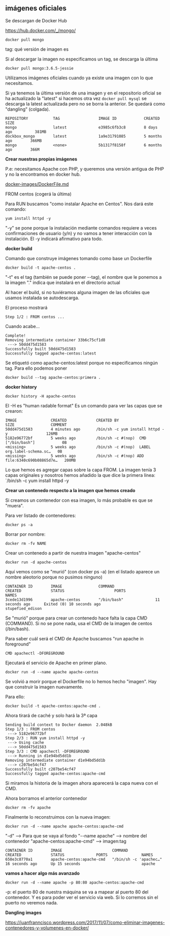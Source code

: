 imágenes oficiales
---------------------
Se descargan de Docker Hub

https://hub.docker.com/_/mongo/


    docker pull mongo

tag: qué versión de imagen es

Si al descargar la imagen no especificamos un tag, se descarga la última

    docker pull mongo:3.6.5-jessie
    

Utilizamos imágenes oficiales cuando ya existe una imagen con lo que necesitamos.

Si ya tenemos la última versión de una imagen y en el repositorio oficial se ha actualizado la "latest"
si hacemos otra vez `docker pull mysql` se descarga la latest actualizada pero no se borra la anterior.
Se quedará como "dangling" (colgada).

    REPOSITORY           TAG                 IMAGE ID            CREATED             SIZE
    mongo                latest              e3985c6fb3c8        8 days ago          381MB
    dockbox_mongo        latest              1a9e31791085        5 months ago        366MB
    mongo                <none>              5b1317f8158f        6 months ago        366M
 

**Crear nuestras propias imágenes**

P.e: necesitamos Apache con PHP, y queremos una versión antigua de PHP y no la 
encontramos en docker hub.

[docker-images/DockerFile.md](docker-images/Dockerfile.md) 

FROM centos (cogerá la última)

Para RUN buscamos "como instalar Apache en Centos". Nos dará este comando:

    yum install httpd -y
    
"-y" se pone porque la instalación mediante comandos requiere a veces confirmaciones 
de usuario (y/n) y no vamos a tener interacción con la instalación. El -y indicará afirmativo
para todo.

**docker build**

Comando que construye imágenes tomando como base un Dockerfile

    docker build -t apache-centos .
    
"-t" es el tag (también se puede poner --tag), el nombre que le ponemos a la imagen
"." indica que instalará en el directorio actual 

Al hacer el build, si no tuviéramos alguna imagen de las oficiales que usamos instalada se autodescarga.

El proceso mostrará

    Step 1/2 : FROM centos ...
    
Cuando acabe...

    Complete!
    Removing intermediate container 33b6c75cf1d8
     ---> 50dd475d1583
    Successfully built 50dd475d1583
    Successfully tagged apache-centos:latest

Se etiquetó como apache-centos:latest porque no especificamos ningún tag. Para ello podemos poner

    docker build --tag apache-centos:primera .


**docker history**

    docker history -H apache-centos
El -H es "human radable format"
Es un comando para ver las capas que se crearon:

    IMAGE               CREATED             CREATED BY                                      SIZE                COMMENT
    50dd475d1583        4 minutes ago       /bin/sh -c yum install httpd -y                 126MB               
    5182e96772bf        5 weeks ago         /bin/sh -c #(nop)  CMD ["/bin/bash"]            0B                  
    <missing>           5 weeks ago         /bin/sh -c #(nop)  LABEL org.label-schema.sc…   0B                  
    <missing>           5 weeks ago         /bin/sh -c #(nop) ADD file:6340c690b08865d7e…   200MB               

Lo que hemos es agregar capas sobre la capa FROM. La imagen tenía 3 capas originales y nosotros hemos
añadido la que dice la primera línea: `/bin/sh -c yum install httpd -y


**Crear un contenedo respecto a la imagen que hemos creado**

Si creamos un contenedor con esa imagen, lo más probable es que se "muera".

Para ver listado de contenedores:

    docker ps -a
    
Borrar por nombre:

    docker rm -fv NAME

Crear un contenedo a partir de nuestra imagen "apache-centos"

    docker run -d apache-centos
    
Aquí vemos como se "murió" (con docker ps -a) 
(en el listado aparece un nombre aleotorio porque no pusimos ninguno)

    CONTAINER ID        IMAGE                COMMAND                  CREATED             STATUS                      PORTS               NAMES
    3cede13d1996        apache-centos        "/bin/bash"              11 seconds ago      Exited (0) 10 seconds ago                       stupefied_edison

Se "murió" porque para crear un contenedo hace falta la capa CMD (COMMAND). Si no se pone nada, usa
el CMD de la imagen de centos (/bin/bash).

Para saber cuál será el CMD de Apache buscamos "run apache in foreground"

    CMD apachectl -DFOREGROUND

Ejecutará el servicio de Apache en primer plano.
 
    docker run -d --name apache apache-centos

Se volvió a morir porque el Dockerfile no lo hemos hecho "imagen". Hay que construir la imagen nuevamente.

Para ello: 
    
    docker build -t apache-centos:apache-cmd .

Ahora tirará de caché y solo hará la 3ª capa

    Sending build context to Docker daemon  2.048kB
    Step 1/3 : FROM centos
     ---> 5182e96772bf
    Step 2/3 : RUN yum install httpd -y
     ---> Using cache
     ---> 50dd475d1583
    Step 3/3 : CMD apachectl -DFOREGROUND
     ---> Running in d1e94bd5dd1b
    Removing intermediate container d1e94bd5dd1b
     ---> c207be54cf47
    Successfully built c207be54cf47
    Successfully tagged apache-centos:apache-cmd

Si miramos la historia de la imagen ahora aparecerá la capa nueva con el CMD.

Ahora borramos el anterior contenedor

    docker rm -fv apache
    
Finalmente lo reconstruimos con la nueva imagen:

    docker run -d --name apache apache-centos:apache-cmd
    
"-d" --> Para que se vaya al fondo
"--name apache" --> nombre del contenedor
"apache-centos:apache-cmd" --> imagen:tag 
    
    
    CONTAINER ID        IMAGE                      COMMAND                  CREATED             STATUS              PORTS               NAMES
    658e3c8770a1        apache-centos:apache-cmd   "/bin/sh -c 'apachec…"   16 seconds ago      Up 15 seconds                           apache


**vamos a hacer algo más avanzado**
    
    docker run -d --name apache -p 80:80 apache-centos:apache-cmd

-p: el puerto 80 de nuestra máquina se va a mapear al puerto 80 del contenedor. Y es para poder ver el
servicio via web.
Si lo corremos sin el puerto no veremos nada.    




**Dangling images**

https://juanfranncisco.wordpress.com/2017/11/07/como-eliminar-imagenes-contenedores-y-volumenes-en-docker/
